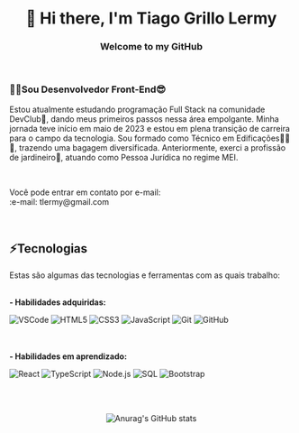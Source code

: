 <h1 align="center">👋 Hi there, I'm Tiago Grillo Lermy</h1>

<h3 align="center">Welcome to my GitHub</h3>
<br>
<div>
<h3>👨‍💻Sou Desenvolvedor Front-End😎</h3>

<p>Estou atualmente estudando programação Full Stack na comunidade DevClub🥑, dando meus primeiros passos nessa área empolgante. Minha jornada teve início em maio de 2023 e estou em plena transição de carreira para o campo da tecnologia. Sou formado como Técnico em Edificações🔨📐🏢, trazendo uma bagagem diversificada. Anteriormente, exerci a profissão de jardineiro🌱, atuando como Pessoa Jurídica no regime MEI.</p>
<br>
<p>
Você pode entrar em contato por e-mail:<br>
:e-mail: tlermy@gmail.com
</p>
<br>
</div>
<div>
<h2>⚡Tecnologias</h2>
<p>Estas são algumas das tecnologias e ferramentas com as quais trabalho:</p>
<br>
<b>- Habilidades adquiridas:</b>
<br>
  
![VSCode](https://img.shields.io/badge/-VSCode-007ACC?style=flat-square&logo=visual-studio-code&logoColor=white)
![HTML5](https://img.shields.io/badge/-HTML5-E34F26?style=flat-square&logo=html5&logoColor=white)
![CSS3](https://img.shields.io/badge/-CSS3-1572B6?style=flat-square&logo=css3)
![JavaScript](https://img.shields.io/badge/-JavaScript-black?style=flat-square&logo=javascript)
![Git](https://img.shields.io/badge/-Git-black?style=flat-square&logo=git)
![GitHub](https://img.shields.io/badge/-GitHub-181717?style=flat-square&logo=github)

<br>
<br>
<b>- Habilidades em aprendizado:</b>
<br>

![React](https://img.shields.io/badge/-React-61DAFB?style=flat-square&logo=react&logoColor=white)
![TypeScript](https://img.shields.io/badge/-TypeScript-3178C6?style=flat-square&logo=typescript&logoColor=white)
![Node.js](https://img.shields.io/badge/-Node.js-339933?style=flat-square&logo=node.js&logoColor=white)
![SQL](https://img.shields.io/badge/-SQL-CC2927?style=flat-square&logo=microsoft-sql-server&logoColor=white)
![Bootstrap](https://img.shields.io/badge/-Bootstrap-563D7C?style=flat-square&logo=bootstrap)

<br>
<br>
</div>
<div align="center">
  
![Anurag's GitHub stats](https://github-readme-stats.vercel.app/api?username=TiagoGrilloLermy&hide=contribs,prs)

</div>

